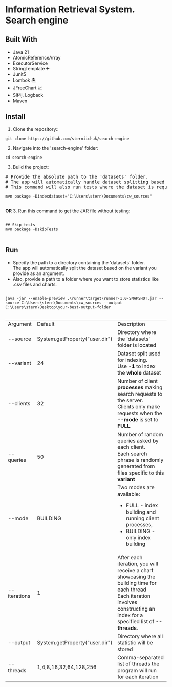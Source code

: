 # Information Retrieval System. Search engine

## Built With

- Java 21 <img src="https://cdn.jsdelivr.net/npm/programming-languages-logos/src/java/java.png" style="height: 1rem">
- AtomicReferenceArray
- ExecutorService
- StringTemplate ➕
- Junit5
- Lombok 🏝️
- JFreeChart 📈
- Slf4j, Logback
- Maven

## Install

1. Clone the repository::

<pre>
<code>git clone https://github.com/sterniichuk/search-engine</code>
</pre>

2. Navigate into the 'search-engine' folder:

<pre>
<code>cd search-engine</code>
</pre>

3. Build the project:

<pre>
# Provide the absolute path to the 'datasets' folder.
# The app will automatically handle dataset splitting based on the variant passed as an argument.
# This command will also run tests where the dataset is required.
<code>
mvn package -Dindexdataset="C:\Users\stern\Documents\cw_sources"
</code>
</pre>
<b>OR</b>
3. Run this command to get the JAR file without testing:
<pre>
<code>
## Skip tests
mvn package -DskipTests
</code>
</pre>

## Run

- Specify the path to a directory containing the 'datasets' folder. <br> The app will automatically split the dataset based on the variant you provide as an argument.
- Also, provide a path to a folder where you want to store statistics like .csv files and charts.
<pre>
<code>
java -jar --enable-preview .\runner\target\runner-1.0-SNAPSHOT.jar --source C:\Users\stern\Documents\cw_sources --output C:\Users\stern\Desktop\your-best-output-folder
</code>
</pre>

<table>
<tr>
    <td>Argument</td>
    <td>Default</td>
    <td>Description</td>
</tr>
<tr>
    <td>--source</td>
    <td>System.getProperty("user.dir")</td>
    <td>Directory where the 'datasets' folder is located</td>
</tr>
<tr>
    <td>--variant</td>
    <td>24</td>
    <td>Dataset split used for indexing.
<br> Use <b>-1</b>  to index the <b>whole</b> dataset</td>
</tr>
<tr>
    <td>--clients</td>
    <td>32</td>
    <td>Number of client <b>processes</b> making search requests to the server.
    <br> Clients only make requests when the <b>--mode</b> is set to <b>FULL</b>.
    </td>
</tr>
<tr>
    <td>--queries</td>
    <td>50</td>
    <td>Number of random queries asked by each client.
    <br>Each search phrase is randomly generated from files specific to this <b>variant</b></td>
</tr>
<tr>
    <td>--mode</td>
    <td>BUILDING</td>
    <td>Two modes are available:
    <ul>
        <li>
            FULL - index building and running client processes, 
        </li>
        <li>
            BUILDING - only index building
        </li>
    </ul>
</td>
</tr>
<tr>
    <td>--iterations</td>
    <td>1</td>
    <td>After each iteration, you will receive a chart showcasing the building time for each thread
    <br> Each iteration involves constructing an index for a specified list of <b>--threads</b>.
</td>
</tr>
<tr>
    <td>--output</td>
    <td>System.getProperty("user.dir")</td>
    <td>Directory where all statistic will be stored</td>
</tr>
<tr>
    <td>--threads</td>
    <td>1,4,8,16,32,64,128,256</td>
    <td>Comma-separated list of threads the program will run for each iteration</td>
</tr>
</table>